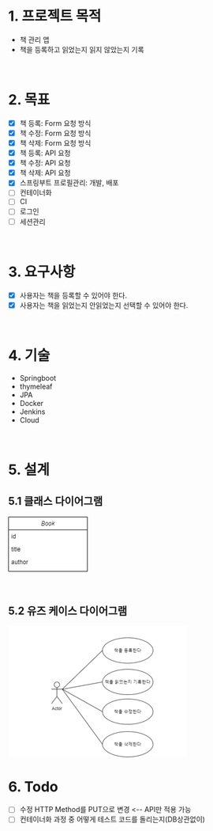 # 1. 프로젝트 목적
- 책 관리 앱
- 책을 등록하고 읽었는지 읽지 않았는지 기록

<br>

# 2. 목표
- [x] 책 등록: Form 요청 방식
- [x] 책 수정: Form 요청 방식
- [x] 책 삭제: Form 요청 방식
- [x] 책 등록: API 요청
- [x] 책 수정: API 요청
- [x] 책 삭제: API 요청
- [x] 스프링부트 프로필관리: 개발, 배포
- [ ] 컨테이너화
- [ ] CI
- [ ] 로그인
- [ ] 세션관리

<br>

# 3. 요구사항
- [x] 사용자는 책을 등록할 수 있어야 한다.
- [x] 사용자는 책을 읽었는지 안읽었는지 선택할 수 있어야 한다.

<br>

# 4. 기술
- Springboot
- thymeleaf
- JPA
- Docker
- Jenkins
- Cloud

<br>

# 5. 설계
## 5.1 클래스 다이어그램
![class_diagram](imgs/class_diagram.png) 

<br>

## 5.2 유즈 케이스 다이어그램
![use_case](imgs/use_case.png)

# 6. Todo
- [ ] 수정 HTTP Method를 PUT으로 변경 <-- API만 적용 가능
- [ ] 컨테이너화 과정 중 어떻게 테스트 코드를 돌리는지(DB상관없이)